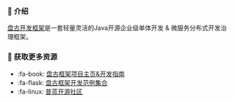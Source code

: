 ### :mushroom: 介绍

[盘古开发框架](https://pulanos.gitee.io/pangu-framework/)是一套轻量灵活的Java开源企业级单体开发 & 微服务分布式开发治理框架。

### :sunflower: 获取更多资源

- :fa-book: [盘古框架项目主页&开发指南](https://pulanos.gitee.io/pangu-framework/)
- :fa-flask: [盘古框架开发范例集合](https://pulanos.gitee.io/pangu-framework/docs/examples-list)
- :fa-linux: [普蓝开源社区](https://pulanos.gitee.io/pangu-framework/docs/community/)
    